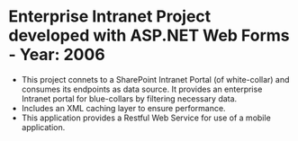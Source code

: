 Enterprise Intranet Project developed with ASP.NET Web Forms - Year: 2006
===============
- This project connets to a SharePoint Intranet Portal (of white-collar) and consumes its endpoints as data source. It provides an enterprise Intranet portal for blue-collars by filtering necessary data.
- Includes an XML caching layer to ensure performance.
- This application provides a Restful Web Service for use of a mobile application.
